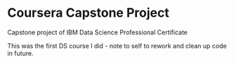 # Coursera Capstone Project

Capstone project of IBM Data Science Professional Certificate

This was the first DS course I did - note to self to rework and clean up code in future.
